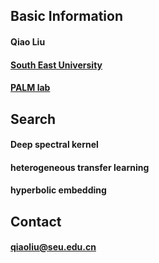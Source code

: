 ## Basic Information

#### Qiao Liu
#### [South East University](https://www.seu.edu.cn/)
#### [PALM lab](http://palm.seu.edu.cn/)

## Search

#### Deep spectral kernel
#### heterogeneous transfer learning
#### hyperbolic embedding

## Contact
 #### qiaoliu@seu.edu.cn
